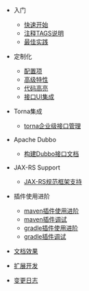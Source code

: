 - 入门

  - [快速开始](zh-cn/start/quickstart.md "快速开始")
  - [注释TAGS说明](zh-cn/start/javadoc.md "注释TAGS说明")
  - [最佳实践](zh-cn/start/bestPractice.md "最佳实践")

- 定制化
  - [配置项](zh-cn/diy/config.md "配置项")
  - [高级特性](zh-cn/diy/advancedFeatures.md)
  - [代码高亮](zh-cn/diy/highlight.md)
  - [接口UI集成](zh-cn/diy/integrated.md)
  
- Torna集成
  - [torna企业级接口管理](zh-cn/torna/tornaIntegration.md "torna企业级接口管理")
- Apache Dubbo
  - [构建Dubbo接口文档](zh-cn/dubbo/dubbo.md "dubbo文档生成")
- JAX-RS Support
  - [JAX-RS规范框架支持](zh-cn/jaxrs/jaxrs.md "Jaxrs规范支持")
- 插件使用进阶
  - [maven插件使用进阶](zh-cn/plugins/maven_plugin.md "maven插件")
  - [maven插件调试](zh-cn/plugins/maven-plugin-debug.md "maven插件调试")
  - [gradle插件使用进阶](zh-cn/plugins/gradle_plugin.md "maven插件")
  - [gradle插件调试](zh-cn/plugins/gradle_plugin_debug.md "maven插件调试")
  
- [文档效果](zh-cn/docsImages.md)
- [扩展开发](zh-cn/expand.md)
- [变更日志](zh-cn/changelog.md)
